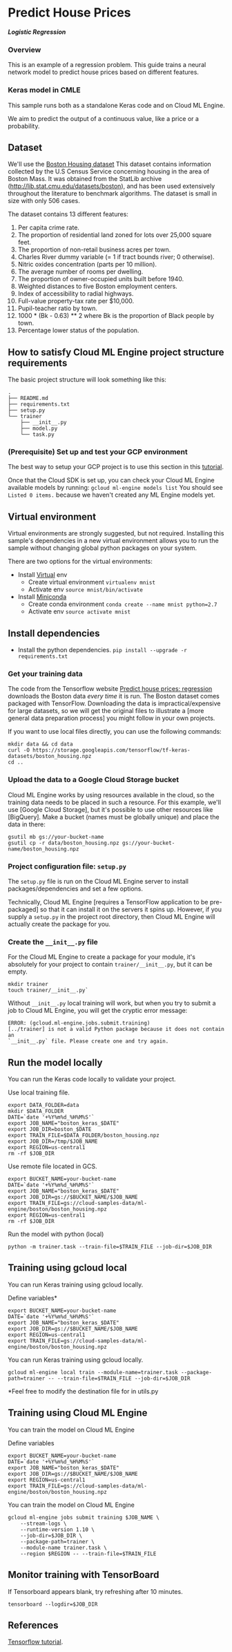 # Predict House Prices

_**Logistic Regression**_

### Overview

This is an example of a regression problem. This guide trains a neural network
model to predict house prices based on different features.

### Keras model in CMLE

This sample runs both as a standalone Keras code and on Cloud ML Engine.

We aim to predict the output of a continuous value, like a price or a
probability.

## Dataset

We'll use the
[Boston Housing dataset](https://www.cs.toronto.edu/~delve/data/boston/bostonDetail.html)
This dataset contains information collected by the U.S Census Service concerning
housing in the area of Boston Mass. It was obtained from the StatLib archive
(http://lib.stat.cmu.edu/datasets/boston), and has been used extensively
throughout the literature to benchmark algorithms. The dataset
is small in size with only 506 cases.

The dataset contains 13 different features:

1.  Per capita crime rate.
2.  The proportion of residential land zoned for lots over 25,000 square feet.
3.  The proportion of non-retail business acres per town.
4.  Charles River dummy variable (= 1 if tract bounds river; 0 otherwise).
5.  Nitric oxides concentration (parts per 10 million).
6.  The average number of rooms per dwelling.
7.  The proportion of owner-occupied units built before 1940.
8.  Weighted distances to five Boston employment centers.
9.  Index of accessibility to radial highways.
10. Full-value property-tax rate per $10,000.
11. Pupil-teacher ratio by town.
12. 1000 * (Bk - 0.63) ** 2 where Bk is the proportion of Black people by town.
13. Percentage lower status of the population.

## How to satisfy Cloud ML Engine project structure requirements

The basic project structure will look something like this:

```shell
.
├── README.md
├── requirements.txt
├── setup.py
└── trainer
    ├── __init__.py
    ├── model.py
    └── task.py
```

### (Prerequisite) Set up and test your GCP environment

The best way to setup your GCP project is to use this section in this
[tutorial](https://cloud.google.com/ml-engine/docs/tensorflow/getting-started-training-prediction#set-up-your-gcp-project).

Once that the Cloud SDK is set up, you can check your Cloud ML Engine available
models by running: `gcloud ml-engine models list` You should see `Listed 0
items.` because we haven't created any ML Engine models yet.

## Virtual environment

Virtual environments are strongly suggested, but not required. Installing this
sample's dependencies in a new virtual environment allows you to run the sample
without changing global python packages on your system.

There are two options for the virtual environments:

*   Install [Virtual](https://virtualenv.pypa.io/en/stable/) env
    *   Create virtual environment `virtualenv mnist`
    *   Activate env `source mnist/bin/activate`
*   Install [Miniconda](https://conda.io/miniconda.html)
    *   Create conda environment `conda create --name mnist python=2.7`
    *   Activate env `source activate mnist`

## Install dependencies

*   Install the python dependencies. `pip install --upgrade -r requirements.txt`

### Get your training data

The code from the Tensorflow website
[Predict house prices: regression](https://www.tensorflow.org/tutorials/keras/basic_regression)
downloads the Boston data *every time* it is run. The Boston dataset comes
packaged with TensorFlow. Downloading the data is impractical/expensive for
large datasets, so we will get the original files to illustrate a [more general
data preparation process] you might follow in your own projects.

If you want to use local files directly, you can use the following commands:

```shell
mkdir data && cd data
curl -O https://storage.googleapis.com/tensorflow/tf-keras-datasets/boston_housing.npz
cd ..
```

### Upload the data to a Google Cloud Storage bucket

Cloud ML Engine works by using resources available in the cloud, so the training
data needs to be placed in such a resource. For this example, we'll use [Google
Cloud Storage], but it's possible to use other resources like [BigQuery]. Make a
bucket (names must be globally unique) and place the data in there:

```shell
gsutil mb gs://your-bucket-name
gsutil cp -r data/boston_housing.npz gs://your-bucket-name/boston_housing.npz
```

### Project configuration file: `setup.py`

The `setup.py` file is run on the Cloud ML Engine server to install
packages/dependencies and set a few options.

Technically, Cloud ML Engine [requires a TensorFlow application to be
pre-packaged] so that it can install it on the servers it spins up. However, if
you supply a `setup.py` in the project root directory, then Cloud ML Engine will
actually create the package for you.

### Create the `__init__.py` file

For the Cloud ML Engine to create a package for your module, it's absolutely for
your project to contain `trainer/__init__.py`, but it can be empty.

```shell
mkdir trainer
touch trainer/__init__.py`
```

Without `__init__.py` local training will work, but when you try to submit a job
to Cloud ML Engine, you will get the cryptic error message:

```shell
ERROR: (gcloud.ml-engine.jobs.submit.training)
[../trainer] is not a valid Python package because it does not contain an
`__init__.py` file. Please create one and try again.
```

## Run the model locally

You can run the Keras code locally to validate your project.

Use local training file.

```
export DATA_FOLDER=data
mkdir $DATA_FOLDER
DATE=`date '+%Y%m%d_%H%M%S'`
export JOB_NAME="boston_keras_$DATE"
export JOB_DIR=boston_$DATE
export TRAIN_FILE=$DATA_FOLDER/boston_housing.npz
export JOB_DIR=/tmp/$JOB_NAME
export REGION=us-central1
rm -rf $JOB_DIR
```

Use remote file located in GCS.

```
export BUCKET_NAME=your-bucket-name
DATE=`date '+%Y%m%d_%H%M%S'`
export JOB_NAME="boston_keras_$DATE"
export JOB_DIR=gs://$BUCKET_NAME/$JOB_NAME
export TRAIN_FILE=gs://cloud-samples-data/ml-engine/boston/boston_housing.npz
export REGION=us-central1
rm -rf $JOB_DIR
```

Run the model with python (local)

```
python -m trainer.task --train-file=$TRAIN_FILE --job-dir=$JOB_DIR
```

## Training using gcloud local

You can run Keras training using gcloud locally.

Define variables*

```
export BUCKET_NAME=your-bucket-name
DATE=`date '+%Y%m%d_%H%M%S'`
export JOB_NAME="boston_keras_$DATE"
export JOB_DIR=gs://$BUCKET_NAME/$JOB_NAME
export REGION=us-central1
export TRAIN_FILE=gs://cloud-samples-data/ml-engine/boston/boston_housing.npz
```

You can run Keras training using gcloud locally.

```
gcloud ml-engine local train --module-name=trainer.task --package-path=trainer -- --train-file=$TRAIN_FILE --job-dir=$JOB_DIR
```

*Feel free to modify the destination file for in utils.py

## Training using Cloud ML Engine

You can train the model on Cloud ML Engine

Define variables

```
export BUCKET_NAME=your-bucket-name
DATE=`date '+%Y%m%d_%H%M%S'`
export JOB_NAME="boston_keras_$DATE"
export JOB_DIR=gs://$BUCKET_NAME/$JOB_NAME
export REGION=us-central1
export TRAIN_FILE=gs://cloud-samples-data/ml-engine/boston/boston_housing.npz
```

You can train the model on Cloud ML Engine

```
gcloud ml-engine jobs submit training $JOB_NAME \
    --stream-logs \
    --runtime-version 1.10 \
    --job-dir=$JOB_DIR \
    --package-path=trainer \
    --module-name trainer.task \
    --region $REGION -- --train-file=$TRAIN_FILE
```

## Monitor training with TensorBoard

If Tensorboard appears blank, try refreshing after 10 minutes.

```
tensorboard --logdir=$JOB_DIR
```

## References

[Tensorflow tutorial](https://www.tensorflow.org/tutorials/keras/basic_regression).
